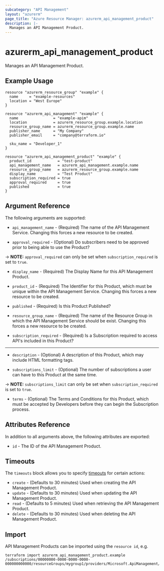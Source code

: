 ```yaml
---
subcategory: "API Management"
layout: "azurerm"
page_title: "Azure Resource Manager: azurerm_api_management_product"
description: |-
  Manages an API Management Product.
---
```


# azurerm_api_management_product

Manages an API Management Product.

## Example Usage

```hcl
resource "azurerm_resource_group" "example" {
  name     = "example-resources"
  location = "West Europe"
}

resource "azurerm_api_management" "example" {
  name                = "example-apim"
  location            = azurerm_resource_group.example.location
  resource_group_name = azurerm_resource_group.example.name
  publisher_name      = "My Company"
  publisher_email     = "company@terraform.io"

  sku_name = "Developer_1"
}

resource "azurerm_api_management_product" "example" {
  product_id            = "test-product"
  api_management_name   = azurerm_api_management.example.name
  resource_group_name   = azurerm_resource_group.example.name
  display_name          = "Test Product"
  subscription_required = true
  approval_required     = true
  published             = true
}
```

## Argument Reference

The following arguments are supported:

* `api_management_name` - (Required) The name of the API Management Service. Changing this forces a new resource to be created.

* `approval_required` - (Optional) Do subscribers need to be approved prior to being able to use the Product?

-> **NOTE:** `approval_required` can only be set when `subscription_required` is set to `true`.

* `display_name` - (Required) The Display Name for this API Management Product.

* `product_id` - (Required) The Identifier for this Product, which must be unique within the API Management Service. Changing this forces a new resource to be created.

* `published` - (Required) Is this Product Published?

* `resource_group_name` - (Required) The name of the Resource Group in which the API Management Service should be exist. Changing this forces a new resource to be created.

* `subscription_required` - (Required) Is a Subscription required to access API's included in this Product?

---

* `description` - (Optional) A description of this Product, which may include HTML formatting tags.

* `subscriptions_limit` - (Optional) The number of subscriptions a user can have to this Product at the same time.

-> **NOTE:** `subscriptions_limit` can only be set when `subscription_required` is set to `true`.

* `terms` - (Optional) The Terms and Conditions for this Product, which must be accepted by Developers before they can begin the Subscription process.

## Attributes Reference

In addition to all arguments above, the following attributes are exported:

* `id` - The ID of the API Management Product.

## Timeouts

The `timeouts` block allows you to specify [timeouts](https://www.terraform.io/docs/configuration/resources.html#timeouts) for certain actions:

* `create` - (Defaults to 30 minutes) Used when creating the API Management Product.
* `update` - (Defaults to 30 minutes) Used when updating the API Management Product.
* `read` - (Defaults to 5 minutes) Used when retrieving the API Management Product.
* `delete` - (Defaults to 30 minutes) Used when deleting the API Management Product.

## Import

API Management Products can be imported using the `resource id`, e.g.

```shell
terraform import azurerm_api_management_product.example /subscriptions/00000000-0000-0000-0000-000000000000/resourceGroups/mygroup1/providers/Microsoft.ApiManagement/service/instance1/products/myproduct
```
